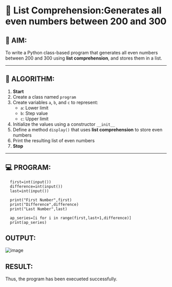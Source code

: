 # 🧾 List Comprehension:Generates all even numbers between 200 and 300
## 🎯 AIM:
To write a Python class-based program that generates all even numbers between 200 and 300 using **list comprehension**, and stores them in a list.

---

## 🧠 ALGORITHM:

1. **Start**
2. Create a class named `program`
3. Create variables `a`, `b`, and `c` to represent:
   - `a`: Lower limit
   - `b`: Step value
   - `c`: Upper limit
4. Initialize the values using a constructor `__init__`
5. Define a method `display()` that uses **list comprehension** to store even numbers
6. Print the resulting list of even numbers
7. **Stop**

---

## 💻 PROGRAM:

```
  first=int(input())
  difference=int(input())
  last=int(input())
  
  print("First Number",first)
  print("Difference",difference)
  print("Last Number",last)
  
  ap_series=[i for i in range(first,last+1,difference)]
  print(ap_series)
```

## OUTPUT:
![image](https://github.com/user-attachments/assets/76b0da35-9ec8-407b-8954-dc5f9a80e5a4)

## RESULT:
Thus, the program has been execueted successfully.
